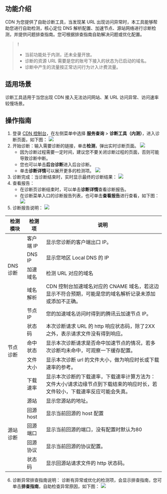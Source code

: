 ## 功能介绍

CDN 为您提供了自助诊断工具，当发现某 URL 出现访问异常时，本工具能够帮助您进行自助检测，核心定位 DNS 解析配置、加速节点、源站网络进行诊断检测，并提供问题排查指南。您可根据排查指南自助解决问题或优化配置。



>! 
>- 当前功能处于内测，还未全量开放。
>- 诊断的资源 URL 需要是您的账号下接入的状态为已启动的域名。
>- 诊断中产生的流量按正常访问行为计入计费流量。

## 适用场景
诊断工具适用于当您出现 CDN 接入无法访问网站、某 URL 访问异常、访问速率较慢场景。

## 操作指南
1. 登录 [CDN 控制台](https://console.cloud.tencent.com/cdn)，在左侧菜单中选择 **服务查询** > **诊断工具（内测）**，进入诊断页面，如下图：
![](https://qcloudimg.tencent-cloud.cn/raw/48e57bdc5b8e8c621f6db4cf9083438a.png)
2. 开始诊断：输入需要诊断的链接，单击**检测**，弹出实时诊断页面。
![](https://qcloudimg.tencent-cloud.cn/raw/f5c734a0b86b769b67fa2ffc64b90231.png)
	- 因为诊断过程需要一定时间，建议您不要关闭诊断过程的页面，否则可能导致诊断中断。
	- 您也可以单击**后台诊断**进入后台诊断。
	- 单击**诊断详情**可以展开更多的检测项。
![](https://qcloudimg.tencent-cloud.cn/raw/6044eaa400477c5e1ccce7d34a571430.png)
3. 诊断完成：当诊断结束时，实时显示最终的诊断结果：
![](https://qcloudimg.tencent-cloud.cn/raw/dc5613b762e5a4f4dff5d514a86187ef.png)
4. 查看报告：
	- 在诊断页诊断结束时，可以单击**诊断详情**查看诊断报告。
	- 在诊断菜单入口的诊断报告列表，也可单击**查看报告**进行查看，如下图：
![](https://qcloudimg.tencent-cloud.cn/raw/73f25a5728ecd55f06a32def173382fd.png)
5. 诊断报告说明：
![](https://qcloudimg.tencent-cloud.cn/raw/4c020aae2e2fe7afc3700c7457571f3c.png)

<table>
<thead>
<tr>
<th>检测模块</th>
<th>检测项</th>
<th>说明</th>
</tr>
</thead>
<tbody><tr>
<td rowspan="4">DNS 诊断</td>
<td>客户端 IP</td>
<td>显示您诊断的客户端出口 IP。</td>
</tr>
<tr>
<td>DNS IP</td>
<td>显示您地区 Local DNS 的 IP</td>
</tr>
<tr>
<td>加速域名</td>
<td>检测 URL 对应的域名</td>
</tr>
<tr>
<td>域名解析</td>
<td>CDN 控制台加速域名对应的 CNAME 域名，若这边显示不符合预期，可能是您的域名解析记录未添加或添加不正确。</td>
</tr>
<tr>
<td rowspan="5">节点诊断</td>
<td>节点 IP</td>
<td>您的加速域名访问时得到的腾讯云加速节点 IP。</td>
</tr>
<tr>
<td>状态码</td>
<td>本次诊断请求 URL 的 http 响应状态码，除了2XX之外，表示请求文件没有得到响应。</td>
</tr>
<tr>
<td>命中状态</td>
<td>显示本次诊断请求是否命中加速节点的情况，若多次诊断均未命中，可观察一下缓存配置。</td>
</tr>
<tr>
<td>文件大小</td>
<td>显示本次诊断 url 的文件大小，做为响应时长或下载速率的参考。</td>
</tr>
<tr>
<td>下载速率</td>
<td>显示本次诊断的下载速率，下载速率计算方法为：文件大小/请求边缘节点到下载结束的响应时长，若文件较小，下载速率反应可能会失真。</td>
</tr>
<tr>
<td rowspan="5">源站诊断</td>
<td>源站</td>
<td>显示您源站的地址。</td>
</tr>
<tr>
<td>回源 host</td>
<td>显示当前回源的 host 配置</td>
</tr>
<tr>
<td>回源端口</td>
<td>显示当前回源的端口，没有配置时默认为80</td>
</tr>
<tr>
<td>回源协议</td>
<td>显示当前回源的协议配置。</td>
</tr>
<tr>
<td>状态码</td>
<td>显示回源站请求文件的 http 状态码。</td>
</tr>
</tbody></table>

6. 诊断异常排查指南说明：
诊断有异常或优化的检测项，会显示排查指南，您可单击**排查指南**，自助检查异常原因，如下图：
![](https://qcloudimg.tencent-cloud.cn/raw/880b534d1c16fcc5a90d098461e467ae.png)
